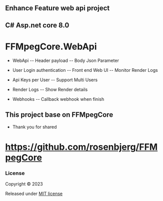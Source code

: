 ## Enhance Feature web api project 
## C# Asp.net core 8.0
# FFMpegCore.WebApi

- WebApi
-- Header payload
-- Body Json Parameter

- User Login authentication
-- Front end Web UI
-- Monitor Render Logs

- Api Keys per User
-- Support Multi Users

- Render Logs
-- Show Render details

- Webhooks
-- Callback webhook when finish

  


## This project base on FFMpegCore
- Thank you for shared
# https://github.com/rosenbjerg/FFMpegCore


### License

Copyright © 2023

Released under [MIT license](https://github.com/rosenbjerg/FFMpegCore/blob/master/LICENSE)
